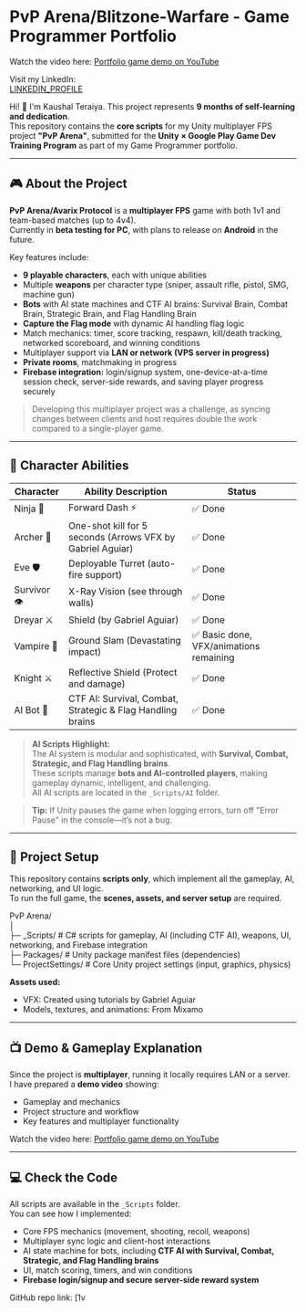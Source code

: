 # PvP Arena/Blitzone-Warfare - Game Programmer Portfolio

Watch the video here: [Portfolio game demo on YouTube](https://youtu.be/9sCAUyiXATg?si=nLa7sp9CUbbPbNDO)

Visit my LinkedIn:  
[LINKEDIN_PROFILE](https://www.linkedin.com/in/kaushal-teraiya-875596384/)

Hi! 👋  I'm Kaushal Teraiya. This project represents **9 months of self-learning and dedication**.  
This repository contains the **core scripts** for my Unity multiplayer FPS project **"PvP Arena"**, submitted for the **Unity × Google Play Game Dev Training Program** as part of my Game Programmer portfolio.

---

## 🎮 About the Project

**PvP Arena/Avarix Protocol** is a **multiplayer FPS** game with both 1v1 and team-based matches (up to 4v4).  
Currently in **beta testing for PC**, with plans to release on **Android** in the future.  

Key features include:

- **9 playable characters**, each with unique abilities  
- Multiple **weapons** per character type (sniper, assault rifle, pistol, SMG, machine gun)  
- **Bots** with AI state machines and CTF AI brains: Survival Brain, Combat Brain, Strategic Brain, and Flag Handling Brain  
- **Capture the Flag mode** with dynamic AI handling flag logic  
- Match mechanics: timer, score tracking, respawn, kill/death tracking, networked scoreboard, and winning conditions  
- Multiplayer support via **LAN or network (VPS server in progress)**  
- **Private rooms**, matchmaking in progress  
- **Firebase integration:** login/signup system, one-device-at-a-time session check, server-side rewards, and saving player progress securely  

> Developing this multiplayer project was a challenge, as syncing changes between clients and host requires double the work compared to a single-player game.  

---

## 🏹 Character Abilities

| Character  | Ability Description | Status |
|------------|------------------|--------|
| Ninja 🥷    | Forward Dash ⚡   | ✅ Done |
| Archer 🎯   | One-shot kill for 5 seconds (Arrows VFX by Gabriel Aguiar) | ✅ Done |
| Eve 🛡     | Deployable Turret (auto-fire support) | ✅ Done |
| Survivor 👁 | X-Ray Vision (see through walls) | ✅ Done |
| Dreyar ⚔   | Shield (by Gabriel Aguiar) | ✅ Done |
| Vampire 🦇 | Ground Slam (Devastating impact) | ✅ Basic done, VFX/animations remaining |
| Knight ⚔  | Reflective Shield (Protect and damage) | ✅ Done |
| AI Bot 🤖 | CTF AI: Survival, Combat, Strategic & Flag Handling brains | ✅ Done |

> **AI Scripts Highlight:**  
> The AI system is modular and sophisticated, with **Survival, Combat, Strategic, and Flag Handling brains**.  
> These scripts manage **bots and AI-controlled players**, making gameplay dynamic, intelligent, and challenging.  
> All AI scripts are located in the `_Scripts/AI` folder.

> **Tip:** If Unity pauses the game when logging errors, turn off "Error Pause" in the console—it’s not a bug.  

--- 

## 🔧 Project Setup

This repository contains **scripts only**, which implement all the gameplay, AI, networking, and UI logic.  
To run the full game, the **scenes, assets, and server setup** are required.  

PvP Arena/  
│  
├─ _Scripts/ # C# scripts for gameplay, AI (including CTF AI), weapons, UI, networking, and Firebase integration  
├─ Packages/ # Unity package manifest files (dependencies)  
└─ ProjectSettings/ # Core Unity project settings (input, graphics, physics)  

**Assets used:**  
- VFX: Created using tutorials by Gabriel Aguiar  
- Models, textures, and animations: From Mixamo  

---

## 📺 Demo & Gameplay Explanation

Since the project is **multiplayer**, running it locally requires LAN or a server.  
I have prepared a **demo video** showing:

- Gameplay and mechanics  
- Project structure and workflow  
- Key features and multiplayer functionality  

Watch the video here: [Portfolio game demo on YouTube](https://youtu.be/9sCAUyiXATg?si=nLa7sp9CUbbPbNDO)  

---

## 💻 Check the Code

All scripts are available in the `_Scripts` folder.  
You can see how I implemented:

- Core FPS mechanics (movement, shooting, recoil, weapons)  
- Multiplayer sync logic and client-host interactions  
- AI state machine for bots, including **CTF AI with Survival, Combat, Strategic, and Flag Handling brains**  
- UI, match scoring, timers, and win conditions  
- **Firebase login/signup and secure server-side reward system**  

GitHub repo link: [1v
